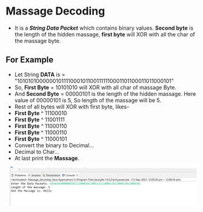# Massage Decoding
- It is a ***String Data Packet*** which contains binary values. **Second byte** is the length of the hidden massage, **first byte** will XOR with all the char of the massage byte.
## For Example 
- Let String **DATA** is = "10101010000001011110001011001111110001101100011011000101"
- So, **First Byte** = 10101010 will XOR with all char of massage Byte.
- And **Second Byte** = 00000101 is the length of the hidden massage. Here value of 00000101 is 5, So length of the massage will be 5.
-  Rest of all bytes will XOR with first byte, likes-
- **First Byte** ^ 11100010
- **First Byte** ^ 11001111 
- **First Byte** ^ 11000110
- **First Byte** ^ 11000110 
- **First Byte** ^ 11000101
- Convert the binary to Decimal...
- Decimal to Char...
- At last print the **Massage**. 

<img src="https://github.com/santuroy7/Massage-Decoding/blob/main/ss1.jpg">

